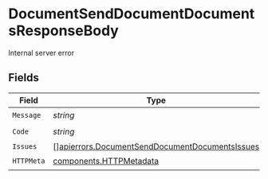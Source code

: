 # DocumentSendDocumentDocumentsResponseBody

Internal server error


## Fields

| Field                                                                                                            | Type                                                                                                             | Required                                                                                                         | Description                                                                                                      |
| ---------------------------------------------------------------------------------------------------------------- | ---------------------------------------------------------------------------------------------------------------- | ---------------------------------------------------------------------------------------------------------------- | ---------------------------------------------------------------------------------------------------------------- |
| `Message`                                                                                                        | *string*                                                                                                         | :heavy_check_mark:                                                                                               | N/A                                                                                                              |
| `Code`                                                                                                           | *string*                                                                                                         | :heavy_check_mark:                                                                                               | N/A                                                                                                              |
| `Issues`                                                                                                         | [][apierrors.DocumentSendDocumentDocumentsIssues](../../models/apierrors/documentsenddocumentdocumentsissues.md) | :heavy_minus_sign:                                                                                               | N/A                                                                                                              |
| `HTTPMeta`                                                                                                       | [components.HTTPMetadata](../../models/components/httpmetadata.md)                                               | :heavy_check_mark:                                                                                               | N/A                                                                                                              |